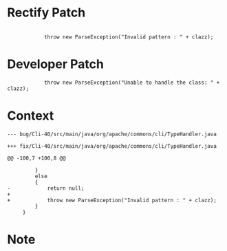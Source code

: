 # Rectify Patch

```

            throw new ParseException("Invalid pattern : " + clazz);
```

# Developer Patch

```
            throw new ParseException("Unable to handle the class: " + clazz);
```

# Context

```
--- bug/Cli-40/src/main/java/org/apache/commons/cli/TypeHandler.java

+++ fix/Cli-40/src/main/java/org/apache/commons/cli/TypeHandler.java

@@ -100,7 +100,8 @@

         }
         else
         {
-            return null;
+
+            throw new ParseException("Invalid pattern : " + clazz);
         }
     }
```

# Note

